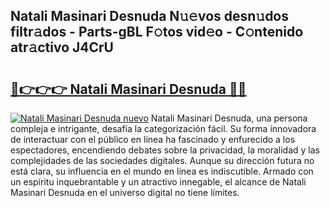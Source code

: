 ## Natali Masinari Desnuda N𝚞𝚎vos desn𝚞dos filtr𝚊dos - Parts-gBL F𝚘tos vid𝚎o - C𝚘ntenido atr𝚊ctivo J4CrU

# <h2><a href="http://mb37wt.tromn.icu/?c=Natali+Masinari+Desnuda">🔗👉👉👉 Natali Masinari Desnuda 🔗🔗</a></h2>

[![Natali Masinari Desnuda nuevo](https://i.imgur.com/pEAQMta.gif)](http://mb37wt.tromn.icu/?c=Natali+Masinari+Desnuda)
Natali Masinari Desnuda, una persona compleja e intrigante, desafía la categorización fácil. Su forma innovadora de interactuar con el público en línea ha fascinado y enfurecido a los espectadores, encendiendo debates sobre la privacidad, la moralidad y las complejidades de las sociedades digitales. Aunque su dirección futura no está clara, su influencia en el mundo en línea es indiscutible. Armado con un espíritu inquebrantable y un atractivo innegable, el alcance de Natali Masinari Desnuda en el universo digital no tiene límites.
